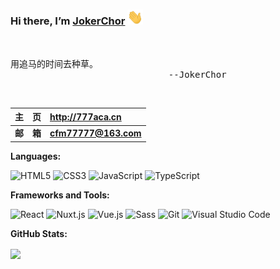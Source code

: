 ### Hi there, I’m [JokerChor](http://777aca.cn/) <img src="https://github.com/777aca/777aca/blob/main/wave.gif" width="25px">

<br />
<pre>
用追马的时间去种草。
                              --JokerChor
</pre>
<br />

|   主&emsp;页   | <http://777aca.cn>   |
| :------------: | :------------------- |
| **邮&emsp;箱** | **cfm77777@163.com** |

**Languages:**

![HTML5](https://img.shields.io/badge/HTML5-E34F26?logo=HTML5&logoColor=fff)
![CSS3](https://img.shields.io/badge/CSS3-1572B6?logo=CSS3&logoColor=fff)
![JavaScript](https://img.shields.io/badge/JavaScript-F7DF1E?logo=JavaScript&logoColor=333)
![TypeScript](https://img.shields.io/badge/TypeScript-3178C6?logo=TypeScript&logoColor=fff)

**Frameworks and Tools:**

![React](https://img.shields.io/badge/React-61DAFB?logo=React&logoColor=333)
![Nuxt.js](https://img.shields.io/badge/Nuxt.js-000000?logo=Nuxt.js&logoColor=fff)
![Vue.js](https://img.shields.io/badge/Vue.js-4FC08D?logo=Vue.js&logoColor=fff)
![Sass](https://img.shields.io/badge/Sass-CC6699?logo=Sass&logoColor=fff)
![Git](https://img.shields.io/badge/Git-F05032?logo=Git&logoColor=fff)
![Visual Studio Code](https://img.shields.io/badge/VS%20CODE-007ACC?logo=VisualStudioCode&logoColor=fff)

**GitHub Stats:**

<div>
  <img align="center" height="150px" src="https://github-readme-stats.vercel.app/api/top-langs/?username=777aca&layout=compact&langs_count=6&theme=transparent&hide=javascript,html,css" />
</div>